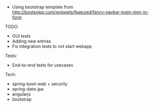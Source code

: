 * Using bootstrap template from http://bootsnipp.com/snippets/featured/fancy-navbar-login-sign-in-form


TODO:
* GUI tests
* Adding new entries
* Fix integration tests to not start webapp

Tests:
* End-to-end tests for usecases

Tech:
* spring-boot-web + security
* spring-data-jpa
* angularjs
* bootstrap